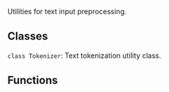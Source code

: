 Utilities for text input preprocessing.
## Classes
`class Tokenizer`: Text tokenization utility class.
## Functions
